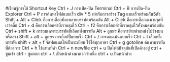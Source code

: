 #เรียนรู้การใช้ Shortcut Key
Ctrl + J การเปิด-ปิด Terminal
Ctrl + B การเปิด-ปิด Explorer
Ctrl + P การค้นหาไฟล์แบบเร็ว
div * 5 เท่ากับการสร้าง Tag แบบเร็วพร้อมกัน5ตัว
Shift + Alt + Click คือการเลือกทีละหลายบรรทัดพร้อมกัน
Alt + Click คือการเลือกเฉพาะจุดที่เราคลิ๊ก
Ctrl + d คือการเลือกคำที่เราคลุมไว้
Ctrl + f2 คือการเลือกคำที่เราคลุมไว้ทั้งหมดพร้อมกัน
Ctrl + shift + k การลบเฉพาะบรรทัดที่เลือกทั้งบรรทัด 
Alt + ลูกษร คือการย้ายตำแหน่งไปข้างบนหรือล่าง
Shift + alt + ลูกษร การก็อปปี้แบบเร็ว
Ctrl + / การคอมเม้นแบบเร็ว
Ctrl + l เลือกทั้งบรรทัด
shift + alt + f จัดฟอแมตให้เป็นระเบียบ ใช้ได้ทุกภาษา
Ctrl + g gotoline ค้นหาบรรทัดที่ต้องการ
Ctrl + h ใช้แทนที่คำ
Ctrl + n newfile
ctrl  + u ปิดไฟล์ปัจจุบันที่เปิดค้างอยู่
ctrl + ซูมเข้า
ctrl - ซูมออก
ctrl + \ เปิดหน้าต่างมากวกว่าหนึ่ง
ctrl + u ปิดหน้าต่าง